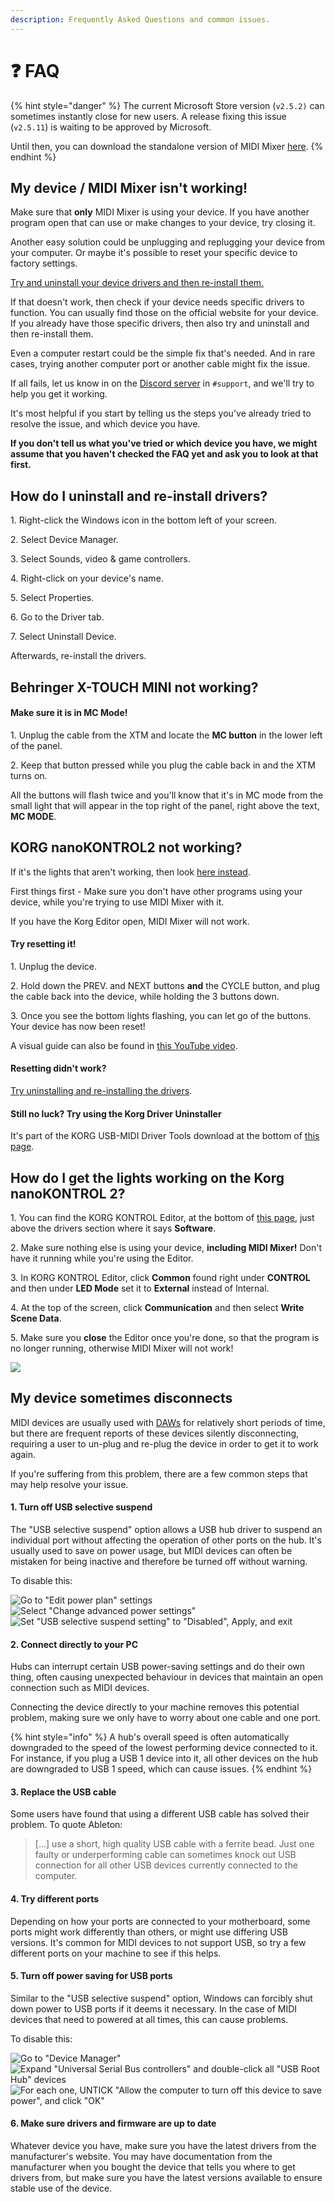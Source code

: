 ```yaml
---
description: Frequently Asked Questions and common issues.
---
```


# ❓ FAQ

{% hint style="danger" %}
The current Microsoft Store version (`v2.5.2)` can sometimes instantly close for new users. A release fixing this issue (`v2.5.11`) is waiting to be approved by Microsoft.

Until then, you can download the standalone version of MIDI Mixer [here](https://download.midi-mixer.com).
{% endhint %}

## My device / MIDI Mixer isn't working!&#x20;

Make sure that **only** MIDI Mixer is using your device. If you have another program open that can use or make changes to your device, try closing it.

Another easy solution could be unplugging and replugging your device from your computer. Or maybe it's possible to reset your specific device to factory settings.

[Try and uninstall your device drivers and then re-install them.](faq.md#how-do-i-uninstall-and-re-install-drivers)

If that doesn't work, then check if your device needs specific drivers to function. You can usually find those on the official website for your device. If you already have those specific drivers, then also try and uninstall and then re-install them.

Even a computer restart could be the simple fix that's needed. And in rare cases, trying another computer port or another cable might fix the issue.

If all fails, let us know in on the [Discord server](https://discord.midi-mixer.com) in `#support`, and we'll try to help you get it working.

It's most helpful if you start by telling us the steps you've already tried to resolve the issue, and which device you have.

**If you don't tell us what you've tried or which device you have, we might assume that you haven't checked the FAQ yet and ask you to look at that first.**

## How do I uninstall and re-install drivers?

1\. Right-click the Windows icon in the bottom left of your screen.

2\. Select Device Manager.

3\. Select Sounds, video & game controllers.

4\. Right-click on your device's name.

5\. Select Properties.

6\. Go to the Driver tab.

7\. Select Uninstall Device.

Afterwards, re-install the drivers.

## Behringer X-TOUCH MINI not working?

#### Make sure it is in MC Mode!

1\. Unplug the cable from the XTM and locate the **MC button** in the lower left of the panel.

2\. Keep that button pressed while you plug the cable back in and the XTM turns on.&#x20;

All the buttons will flash twice and you'll know that it's in MC mode from the small light that will appear in the top right of the panel, right above the text, **MC MODE**.

## KORG nanoKONTROL2 not working?

If it's the lights that aren't working, then look [here instead](faq.md#how-do-i-get-the-lights-working-on-the-korg-nanokontrol-2).

First things first - Make sure you don't have other programs using your device, while you're trying to use MIDI Mixer with it.&#x20;

If you have the Korg Editor open, MIDI Mixer will not work.



#### Try resetting it!

1\. Unplug the device.

2\. Hold down the PREV. and NEXT buttons **and** the CYCLE button, and plug the cable back into the device, while holding the 3 buttons down.

3\. Once you see the bottom lights flashing, you can let go of the buttons. Your device has now been reset!

A visual guide can also be found in [this YouTube video](https://youtu.be/zCvaq0J-xuU?t=23).



#### Resetting didn't work?&#x20;

[Try uninstalling and re-installing the drivers](faq.md#how-do-i-uninstall-and-re-install-drivers).



#### Still no luck? Try using the Korg Driver Uninstaller

It's part of the KORG USB-MIDI Driver Tools download at the bottom of [this page](https://www.korg.com/us/support/download/driver/1/285/3541/).

## How do I get the lights working on the Korg nanoKONTROL 2?

1\. You can find the KORG KONTROL Editor, at the bottom of [this page](https://www.korg.com/us/support/download/product/0/159/), just above the drivers section where it says **Software**.

2\. Make sure nothing else is using your device, **including MIDI Mixer!** Don't have it running while you're using the Editor.

3\. In KORG KONTROL Editor, click **Common** found right under **CONTROL** and then under **LED Mode** set it to **External** instead of Internal.&#x20;

4\. At the top of the screen, click **Communication** and then select **Write Scene Data**.

5\. Make sure you **close** the Editor once you're done, so that the program is no longer running, otherwise MIDI Mixer will not work!

![](.gitbook/assets/image.png)

## My device sometimes disconnects

MIDI devices are usually used with [DAWs](https://en.wikipedia.org/wiki/Digital\_audio\_workstation) for relatively short periods of time, but there are frequent reports of these devices silently disconnecting, requiring a user to un-plug and re-plug the device in order to get it to work again.

If you're suffering from this problem, there are a few common steps that may help resolve your issue.

#### 1. Turn off USB selective suspend

The "USB selective suspend" option allows a USB hub driver to suspend an individual port without affecting the operation of other ports on the hub. It's usually used to save on power usage, but MIDI devices can often be mistaken for being inactive and therefore be turned off without warning.

To disable this:

![Go to "Edit power plan" settings](<.gitbook/assets/image (34).png>) ![Select "Change advanced power settings"](<.gitbook/assets/image (33).png>) ![Set "USB selective suspend setting" to "Disabled", Apply, and exit](<.gitbook/assets/image (35).png>)

#### 2. Connect directly to your PC

Hubs can interrupt certain USB power-saving settings and do their own thing, often causing unexpected behaviour in devices that maintain an open connection such as MIDI devices.

Connecting the device directly to your machine removes this potential problem, making sure we only have to worry about one cable and one port.

{% hint style="info" %}
A hub's overall speed is often automatically downgraded to the speed of the lowest performing device connected to it. For instance, if you plug a USB 1 device into it, all other devices on the hub are downgraded to USB 1 speed, which can cause issues.
{% endhint %}

#### 3. Replace the USB cable

Some users have found that using a different USB cable has solved their problem. To quote Ableton:

> \[...] use a short, high quality USB cable with a ferrite bead. Just one faulty or underperforming cable can sometimes knock out USB connection for all other USB devices currently connected to the computer.

#### 4. Try different ports

Depending on how your ports are connected to your motherboard, some ports might work differently than others, or might use differing USB versions. It's common for MIDI devices to not support USB, so try a few different ports on your machine to see if this helps.

#### 5. Turn off power saving for USB ports

Similar to the "USB selective suspend" option, Windows can forcibly shut down power to USB ports if it deems it necessary. In the case of MIDI devices that need to powered at all times, this can cause problems.

To disable this:

![Go to "Device Manager"](<.gitbook/assets/image (32).png>) ![Expand "Universal Serial Bus controllers" and double-click all "USB Root Hub" devices](<.gitbook/assets/image (30).png>) ![For each one, UNTICK "Allow the computer to turn off this device to save power", and click "OK"](<.gitbook/assets/image (31).png>)

#### 6. Make sure drivers and firmware are up to date

Whatever device you have, make sure you have the latest drivers from the manufacturer's website. You may have documentation from the manufacturer when you bought the device that tells you where to get drivers from, but make sure you have the latest versions available to ensure stable use of the device.
